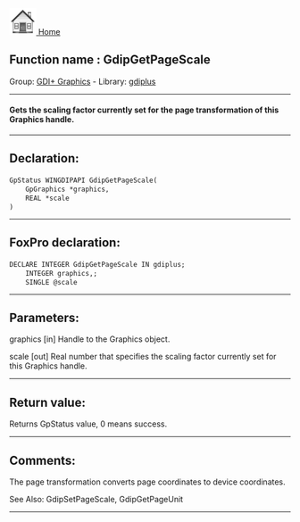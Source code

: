 [<img src="../../images/home.png"> Home ](https://github.com/VFPX/Win32API)  

## Function name : GdipGetPageScale
Group: [GDI+ Graphics](../../functions_group.md#GDIplus_Graphics)  -  Library: [gdiplus](../../libraries.md#gdiplus)  
***  


#### Gets the scaling factor currently set for the page transformation of this Graphics handle.
***  


## Declaration:
```foxpro  
GpStatus WINGDIPAPI GdipGetPageScale(
	GpGraphics *graphics,
	REAL *scale
)  
```  
***  


## FoxPro declaration:
```foxpro  
DECLARE INTEGER GdipGetPageScale IN gdiplus;
	INTEGER graphics,;
	SINGLE @scale  
```  
***  


## Parameters:
graphics
[in] Handle to the Graphics object.

scale
[out] Real number that specifies the scaling factor currently set for this Graphics handle.  
***  


## Return value:
Returns GpStatus value, 0 means success.  
***  


## Comments:
The page transformation converts page coordinates to device coordinates.  
  
See Also: GdipSetPageScale, GdipGetPageUnit   
  
***  

